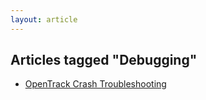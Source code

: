 ```yaml
---
layout: article
---
```


## Articles tagged "Debugging"
- [OpenTrack Crash Troubleshooting](/articles/2023/otcd)